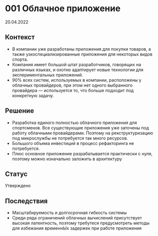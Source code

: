# 001 Облачное приложение 
20.04.2022
## Контекст
* В компании уже разработаны приложения для покупки товаров, а также узкоспециализированные приложения для некоторых видов спорта. 
* Компания имеет большой штат разработчиков, говорящих на различных языках, и охотно адаптирует новые технологии для экспериментальных приложений. 
* 90% всех систем, используемых в компании, расположены у облачных провайдеров, при этом нет одного выбранного провайдера — используется то, что больше подходит под конкретную задачу.
## Решение 
* Разработка единого полностью облачного приложения для спортсменов. Все существующие приложения уже заточены под работу  облачными провайдерами. Поэтому на рекструктуризацию под микрослужбы не потребуется так много ресурсов.
* Большого объема инвестиций в процесс рефакторинга не потребуется. 
* Плюс основное приложение разрабатывается практически с нуля, поэтому можно изначально заложить в архитектуру 
## Статус 
Утверждено
## Последствия 
* Масштабируемость и долгосрочная гибкость системы 
* Среди ряда ограничений облачных вычислений присутствует высокая латентность, поэтому требутеся предусмотреть методы для избежания временнЫх задержек при работе приложения
